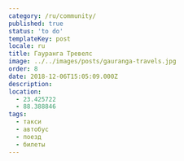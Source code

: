 ```yaml
---
category: /ru/community/
published: true
status: 'to do'
templateKey: post
locale: ru
title: Гауранга Тревелс
image: ../../images/posts/gauranga-travels.jpg
order: 8
date: 2018-12-06T15:05:09.000Z
description:
location:
  - 23.425722
  - 88.388846
tags:
  - такси
  - автобус
  - поезд
  - билеты
---
```


<tbd locale="ru" url="mailto:haribol@mayapur.live"></tbd>
